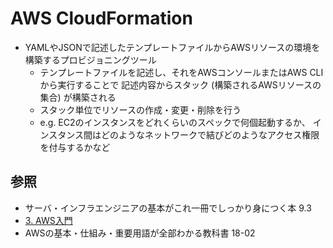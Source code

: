 # AWS CloudFormation
- YAMLやJSONで記述したテンプレートファイルからAWSリソースの環境を構築するプロビジョニングツール
  - テンプレートファイルを記述し、それをAWSコンソールまたはAWS CLIから実行することで
    記述内容からスタック (構築されるAWSリソースの集合) が構築される
  - スタック単位でリソースの作成・変更・削除を行う
  - e.g. EC2のインスタンスをどれくらいのスペックで何個起動するか、
    インスタンス間はどのようなネットワークで結びどのようなアクセス権限を付与するかなど

## 参照
- サーバ・インフラエンジニアの基本がこれ一冊でしっかり身につく本 9.3
- [3. AWS入門](https://tomomano.github.io/learn-aws-by-coding/#sec_aws_general_introduction)
 - AWSの基本・仕組み・重要用語が全部わかる教科書 18-02

